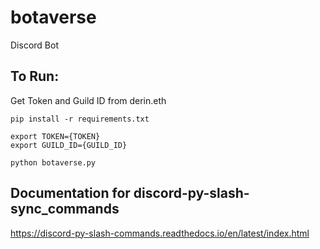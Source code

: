 # botaverse
Discord Bot

## To Run:
Get Token and Guild ID from derin.eth
```
pip install -r requirements.txt

export TOKEN={TOKEN}
export GUILD_ID={GUILD_ID}

python botaverse.py
```

## Documentation for discord-py-slash-sync_commands

https://discord-py-slash-commands.readthedocs.io/en/latest/index.html
